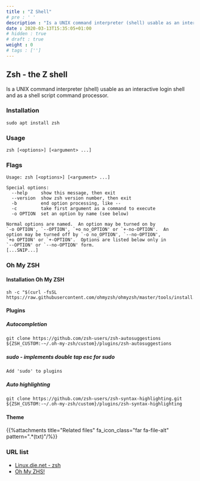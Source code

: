 ```yaml
---
title : "Z Shell"
# pre : ' '
description : "Is a UNIX command interpreter (shell) usable as an interactive login shell and as a shell script command processor."
date : 2020-03-13T15:35:05+01:00
# hidden : true
# draft : true
weight : 0
# tags : ['']
---
```


## Zsh - the Z shell

Is a UNIX command interpreter (shell) usable as an interactive login shell and as a shell script command processor.

### Installation

```plain
sudo apt install zsh
```

### Usage

```plain
zsh [<options>] [<argument> ...]
```

### Flags

```plain
Usage: zsh [<options>] [<argument> ...]

Special options:
  --help     show this message, then exit
  --version  show zsh version number, then exit
  -b         end option processing, like --
  -c         take first argument as a command to execute
  -o OPTION  set an option by name (see below)

Normal options are named.  An option may be turned on by
`-o OPTION', `--OPTION', `+o no_OPTION' or `+-no-OPTION'.  An
option may be turned off by `-o no_OPTION', `--no-OPTION',
`+o OPTION' or `+-OPTION'.  Options are listed below only in
`--OPTION' or `--no-OPTION' form.
[...SNIP...]
```

### Oh My ZSH

#### Installation Oh My ZSH

```plain
sh -c "$(curl -fsSL https://raw.githubusercontent.com/ohmyzsh/ohmyzsh/master/tools/install.sh)"
```

#### Plugins

##### Autocompletion

```plain
git clone https://github.com/zsh-users/zsh-autosuggestions ${ZSH_CUSTOM:-~/.oh-my-zsh/custom}/plugins/zsh-autosuggestions
```

##### sudo - implements double tap esc for sudo

```plain
Add 'sudo' to plugins
```

##### Auto highlighting

```plain
git clone https://github.com/zsh-users/zsh-syntax-highlighting.git ${ZSH_CUSTOM:-~/.oh-my-zsh/custom}/plugins/zsh-syntax-highlighting
```

#### Theme

{{%attachments title="Related files" fa_icon_class="far fa-file-alt" pattern=".*(txt)"/%}}

### URL list

* [Linux.die.net - zsh](https://linux.die.net/man/1/zsh)
* [Oh My ZHS!](https://ohmyz.sh/)
